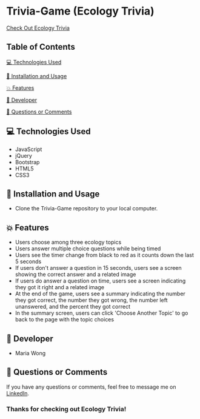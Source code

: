 # Trivia-Game (Ecology Trivia)


[Check Out Ecology Trivia](https://mwong770.github.io/Trivia-Game/)


## Table of Contents

[:computer:  Technologies Used](#technologies-used)

[:dvd:  Installation and Usage](#installation)

[:boom:  Features](#features)

[:bust_in_silhouette:  Developer](#developer)

[:email:  Questions or Comments](#questions-or-comments)


## <a name="technologies-used"></a> :computer: Technologies Used 
 
* JavaScript
* jQuery
* Bootstrap
* HTML5
* CSS3


## <a name="installation"></a> :dvd: Installation and Usage 

* Clone the Trivia-Game repository to your local computer.


## <a name="features"></a> :boom: Features

* Users choose among three ecology topics 
* Users answer multiple choice questions while being timed
* Users see the timer change from black to red as it counts down the last 5 seconds
* If users don't answer a question in 15 seconds, users see a screen showing the correct answer and a related image
* If users do answer a question on time, users see a screen indicating they got it right and a related image
* At the end of the game, users see a summary indicating the number they got correct, the number they got wrong, the number left unanswered, and the percent they got correct
* In the summary screen, users can click 'Choose Another Topic' to go back to the page with the topic choices 


## <a name="developer"></a> :bust_in_silhouette: Developer

* Maria Wong 


## <a name="questions-or-comments"></a> :email: Questions or Comments 

If you have any questions or comments, feel free to message me on [LinkedIn](https://www.linkedin.com/in/maria-wong/).

 ### Thanks for checking out Ecology Trivia!

